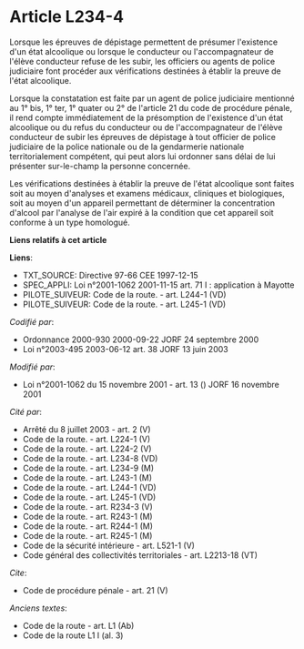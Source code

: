 # Article L234-4

Lorsque les épreuves de dépistage permettent de présumer l'existence d'un état alcoolique ou lorsque le conducteur ou
l'accompagnateur de l'élève conducteur refuse de les subir, les officiers ou agents de police judiciaire font procéder aux
vérifications destinées à établir la preuve de l'état alcoolique. 

Lorsque la constatation est faite par un agent de police judiciaire mentionné au 1° bis, 1° ter, 1° quater ou 2° de l'article
21 du code de procédure pénale, il rend compte immédiatement de la présomption de l'existence d'un état alcoolique ou du
refus du conducteur ou de l'accompagnateur de l'élève conducteur de subir les épreuves de dépistage à tout officier de police
judiciaire de la police nationale ou de la gendarmerie nationale territorialement compétent, qui peut alors lui ordonner sans
délai de lui présenter sur-le-champ la personne concernée. 

Les vérifications destinées à établir la preuve de l'état alcoolique sont faites soit au moyen d'analyses et examens
médicaux, cliniques et biologiques, soit au moyen d'un appareil permettant de déterminer la concentration d'alcool par
l'analyse de l'air expiré à la condition que cet appareil soit conforme à un type homologué.

**Liens relatifs à cet article**

**Liens**:

  - TXT_SOURCE: Directive 97-66 CEE 1997-12-15
  - SPEC_APPLI: Loi n°2001-1062 2001-11-15 art. 71 I : application à Mayotte
  - PILOTE_SUIVEUR: Code de la route. - art. L244-1 (VD)
  - PILOTE_SUIVEUR: Code de la route. - art. L245-1 (VD)

_Codifié par_:

  - Ordonnance 2000-930 2000-09-22 JORF 24 septembre 2000
  - Loi n°2003-495 2003-06-12 art. 38 JORF 13 juin 2003

_Modifié par_:

  - Loi n°2001-1062 du 15 novembre 2001 - art. 13 () JORF 16 novembre 2001

_Cité par_:

  - Arrêté du 8 juillet 2003 - art. 2 (V)
  - Code de la route. - art. L224-1 (V)
  - Code de la route. - art. L224-2 (V)
  - Code de la route. - art. L234-8 (VD)
  - Code de la route. - art. L234-9 (M)
  - Code de la route. - art. L243-1 (M)
  - Code de la route. - art. L244-1 (VD)
  - Code de la route. - art. L245-1 (VD)
  - Code de la route. - art. R234-3 (V)
  - Code de la route. - art. R243-1 (M)
  - Code de la route. - art. R244-1 (M)
  - Code de la route. - art. R245-1 (M)
  - Code de la sécurité intérieure - art. L521-1 (V)
  - Code général des collectivités territoriales - art. L2213-18 (VT)

_Cite_:

  - Code de procédure pénale - art. 21 (V)

_Anciens textes_:

  - Code de la route - art. L1 (Ab)
  - Code de la route L1 I (al. 3)
